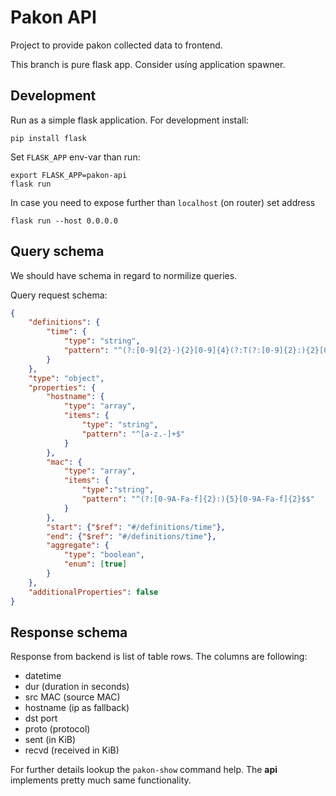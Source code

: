 # Pakon API

Project to provide pakon collected data to frontend.

This branch is pure flask app. Consider usíng application spawner.

## Development

Run as a simple flask application. For development install:

    pip install flask

Set ``FLASK_APP`` env-var than run:

    export FLASK_APP=pakon-api
    flask run

In case you need to expose further than `localhost` (on router) set address

    flask run --host 0.0.0.0

## Query schema

We should have schema in regard to normilize queries.

Query request schema:

```json
{
    "definitions": {
        "time": {
            "type": "string",
            "pattern": "^(?:[0-9]{2}-){2}[0-9]{4}(?:T(?:[0-9]{2}:){2}[0-9]{2})?$"
        }
    },
    "type": "object",
    "properties": {
        "hostname": {
            "type": "array",
            "items": {
                "type": "string",
                "pattern": "^[a-z.-]+$"
            }
        },
        "mac": {
            "type": "array",
            "items": {
                "type":"string",
                "pattern": "^(?:[0-9A-Fa-f]{2}:){5}[0-9A-Fa-f]{2}$$"
            }
        },
        "start": {"$ref": "#/definitions/time"},
        "end": {"$ref": "#/definitions/time"},
        "aggregate": {
            "type": "boolean",
            "enum": [true]
        }
    },
    "additionalProperties": false
}
```

## Response schema

Response from backend is list of table rows. The columns are following:

- datetime 
- dur (duration in seconds)
- src MAC (source MAC)
- hostname (ip as fallback)
- dst port
- proto (protocol)
- sent (in KiB)
- recvd (received in KiB)

For further details lookup the ``pakon-show`` command help. The __api__ implements pretty much same functionality.